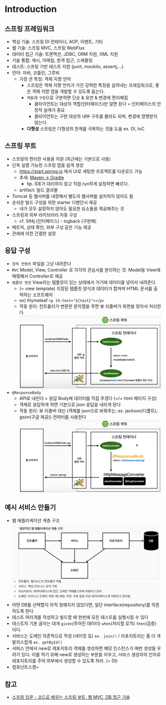 # Introduction

## 스프링 프레임워크
- 핵심 기술: 스프링 DI 컨테이너, AOP, 이벤트, 기타
- 웹 기술: 스프링 MVC, 스프링 WebFlux
- 데이터 접근 기술: 트랜잭션, JDBC, ORM 지원, XML 지원
- 기술 통합: 캐시, 이메일, 원격 접근, 스케줄링
- 테스트: 스프링 기반 테스트 지원 (junit, mockito, assertj,...)
- 언어: 자바, 코틀린, 그루비
    * 가장 큰 특징: 객체 지향 언어
        + 스프링은 객체 지향 언어가 가진 강력한 특징을 살려내는 프레임워크로, 좋은 객체 지향 앱을 개발할 수 있도록 돕는다.
        + `역할`과 `구현`으로 구분하면 단순 & 유연 & 변경에 편리해짐
            - 클라이언트는 대상의 역할(인터페이스)만 알면 된다 = 인터페이스의 안정적 설계가 중요
            - 클라이언트는 구현 대상의 내부 구조를 몰라도 되며, 변경에 영향받지 않는다.
        + **다형성** 스프링은 다형성의 한계를 극복하는 것을 도움 ex. DI, IoC


## 스프링 부트
- 스프링의 편리한 사용을 지원 (최근에는 기본으로 사용)
- 단독 실행 가능한 스프링 앱을 쉽게 생성
    * https://start.spring.io 에서 UI로 세팅한 프로젝트를 다운로드 가능
    * 추세: [Maven -> Gradle](../Spring/Maven%20vs%20Gradle.md)
        + tip. IDE가 대리하지 않고 직접 run하게 설정하면 빠르다.
    * artifact: 빌드 결과물
- Tomcat 등 웹서버를 내장해서 별도의 웹서버를 설치하지 않아도 됨
- 손쉬운 빌드 구성을 위한 starter 디펜던시 제공
    * 내가 모두 설정하지 않아도 필요한 요소들을 제공해주는 것 
- 스프링과 외부 라이브러리 자동 구성
    * cf. Slf4j (인터페이스) - logback (구현체)
- 메트릭, 상태 확인, 외부 구성 같은 기능 제공
- 관례에 의한 간결한 설정


## 응답 구성
- `정적 컨텐츠` 파일을 그냥 내려준다
- `MVC` Model, View, Controller 로 각각의 관심사를 분리하는 것. Model을 View에 매핑해서 Controller로 제공
- `템플릿 엔진` View라는 템플릿이 있는 상태에서 거기에 데이터를 넣어서 내려준다.
    * (= view template) 지정된 템플릿 양식과 데이터가 합쳐져 HTML 문서를 출력하는 소프트웨어
    * ex) thymeleaf `<p th:text="${test}"></p>`
    * 작동 원리: 컨트롤러가 변환한 문자열을 주면 뷰 리졸버가 화면을 찾아서 처리한다
      ![spring-view](../images/spring-view.png) 
- `@ResponseBody`
    * API로 내린다 = 응답 Body에 데이터를 직접 주겠다 (=/= html 페이지 구성)
    * 객체로 응답하게 하면 기본으로 json 응답을 내리게 된다
    * 작동 원리: 뷰 리졸버 대신 (객체를 json으로 바꿔주는; ex. jackson(디폴트), gson(구글 제공)) 컨퍼터를 사용한다
      ![spring-api](../images/spring-api.png)


## 예시 서비스 만들기
- 웹 애플리케이션 계층 구조
  ![spring-layer](../images/spring-layer.png)
- 어떤 DB를 선택할지 아직 정해지지 않았다면, 일단 interface(repository)를 의존하도록 한다
- 테스트 여러개를 작성하고 빌드할 때 한번에 모든 테스트를 실행시킬 수 있다
- 테스트의 기본 골자는 대개 `given`(주어진 데이터) `when`(처리할 로직) `then`(검증) 이다.
- 서비스는 도메인 의존적으로 작성 (네이밍 등) `ex. join()` / 리포지토리는 좀 더 개발자스럽게 `ex. getById()`
- 서비스 안에서 new로 레포지토리 객체를 생성하면 해당 인스턴스가 매번 생성될 우려가 있다. 이를 막기 위해 new로 생성하는 부분을 지우고, 서비스 생성자의 인자로 레포지토리를 주어 외부에서 생성할 수 있도록 하라. (= DI)
- 컴포넌트스캔~


## 참고
- [스프링 입문 - 코드로 배우는 스프링 부트, 웹 MVC, DB 접근 기술](https://www.inflearn.com/course/%EC%8A%A4%ED%94%84%EB%A7%81-%EC%9E%85%EB%AC%B8-%EC%8A%A4%ED%94%84%EB%A7%81%EB%B6%80%ED%8A%B8)
